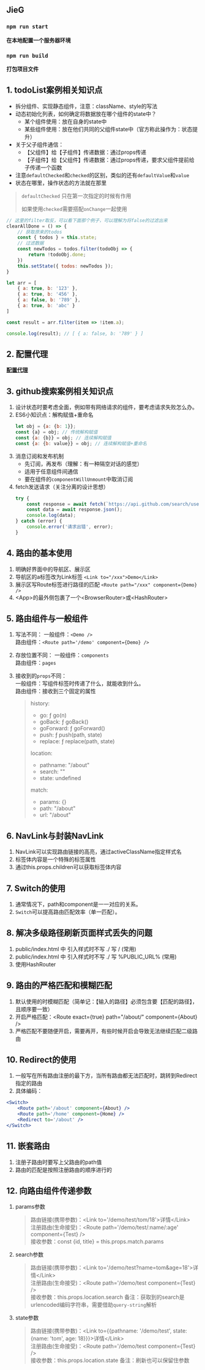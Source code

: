 ## JieG

### `npm run start`
**在本地配置一个服务器环境**

### `npm run build`
**打包项目文件**

## 1. todoList案例相关知识点
- 拆分组件、实现静态组件，注意：className、style的写法
- 动态初始化列表，如何确定将数据放在哪个组件的state中？
    - 某个组件使用：放在自身的state中
    - 某些组件使用：放在他们共同的父组件state中（官方称此操作为：状态提升）
- 关于父子组件通信：
    - 【父组件】给【子组件】传递数据：通过props传递
    - 【子组件】给【父组件】传递数据：通过props传递，要求父组件提前给子传递一个函数
- 注意`defaultChecked`和`checked`的区别，类似的还有`defaultValue`和`value`
- 状态在哪里，操作状态的方法就在那里

> `defaultChecked` 只在第一次指定的时候有作用
> 
> 如果使用`checked`需要搭配`onChange`一起使用  

``` js
// 这里的filter取反，可以看下面那个例子，可以理解为将false的过滤出来
clearAllDone = () => {
    // 获取原来的todos
    const { todos } = this.state;
    // 过滤数据
    const newTodos = todos.filter(todoObj => {
        return !todoObj.done;
    })
    this.setState({ todos: newTodos });
}

let arr = [
    { a: true, b: '123' },
    { a: true, b: '456' },
    { a: false, b: '789' },
    { a: true, b: 'abc' }
]

const result = arr.filter(item => !item.a);

console.log(result); // [ { a: false, b: '789' } ]
```

## 2. 配置代理
**[配置代理](https://github.com/completel/jieG-react/blob/master/markdown/react%E8%84%9A%E6%89%8B%E6%9E%B6%E9%85%8D%E7%BD%AE%E4%BB%A3%E7%90%86.md)**


## 3. github搜索案例相关知识点
1. 设计状态时要考虑全面，例如带有网络请求的组件，要考虑请求失败怎么办。
2. ES6小知识点：解构赋值+重命名
    ``` js
    let obj = {a: {b: 1}};
    const {a} = obj; // 传统解构赋值
    const {a: {b}} = obj; // 连续解构赋值
    const {a: {b: value}} = obj; // 连续解构赋值+重命名
    ```
3. 消息订阅和发布机制
    - 先订阅，再发布（理解：有一种隔空对话的感觉）
    - 适用于任意组件间通信
    - 要在组件的`componentWillUnmount`中取消订阅
4. fetch发送请求（关注分离的设计思想）
    ``` js
    try {
        const response = await fetch(`https://api.github.com/search/users?q=${keywords}`);
        const data = await response.json();
        console.log(data);
    } catch (error) {
        console.error('请求出错', error);
    }
    ```

## 4. 路由的基本使用
1. 明确好界面中的导航区、展示区
2. 导航区的a标签改为Link标签
    `<Link to="/xxx">Demo</Link>`
3. 展示区写Route标签进行路径的匹配
    `<Route path="/xxx" component={Demo} />`
4. \<App>的最外侧包裹了一个\<BrowserRouter>或\<HashRouter>

## 5. 路由组件与一般组件
1. 写法不同：
    一般组件：`<Demo />`  
    路由组件：`<Route path='/demo' component={Demo} />`  
2. 存放位置不同：
    一般组件：`components`  
    路由组件：`pages`  
3. 接收到的`props`不同：  
    一般组件：写组件标签时传递了什么，就能收到什么。  
    路由组件：接收到三个固定的属性  

    > history:   
    > - go: ƒ go(n)  
    > - goBack: ƒ goBack()  
    > - goForward: ƒ goForward()  
    > - push: ƒ push(path, state)  
    > - replace: ƒ replace(path, state)  
    >   
    > location:   
    > - pathname: "/about"  
    > - search: ""  
    > - state: undefined  
    >   
    > match:   
    > - params: {}  
    > - path: "/about"  
    > - url: "/about"  

## 6. NavLink与封装NavLink
1. NavLink可以实现路由链接的高亮，通过activeClassName指定样式名
2. 标签体内容是一个特殊的标签属性
3. 通过this.props.children可以获取标签体内容


## 7. Switch的使用
1. 通常情况下，path和component是一一对应的关系。
2. `Switch`可以提高路由匹配效率（单一匹配）。

## 8. 解决多级路径刷新页面样式丢失的问题
1. public/index.html 中 引入样式时不写 ./ 写 / (常用)
2. public/index.html 中 引入样式时不写 ./ 写 %PUBLIC_URL% (常用)
3. 使用HashRouter

## 9. 路由的严格匹配和模糊匹配
1. 默认使用的时模糊匹配（简单记：【输入的路径】必须包含要【匹配的路径】，且顺序要一致）
2. 开启严格匹配：\<Route exact={true} path="/about/" component={About} />
3. 严格匹配不要随便开启，需要再开，有些时候开启会导致无法继续匹配二级路由

## 10. Redirect的使用
1. 一般写在所有路由注册的最下方，当所有路由都无法匹配时，跳转到Redirect指定的路由
2. 具体编码：
``` jsx
<Switch>
    <Route path='/about' component={About} />
    <Route path='/home' component={Home} />
    <Redirect to='/about' />
</Switch>
```

## 11. 嵌套路由
1. 注册子路由时要写上父路由的path值
2. 路由的匹配是按照注册路由的顺序进行的

## 12. 向路由组件传递参数
1. params参数
    > 路由链接(携带参数)：\<Link to='/demo/test/tom/18'>详情\</Link>  
    > 注册路由(生命接受)：\<Route path='/demo/test/:name/:age' component={Test} />  
    > 接收参数：const {id, title} = this.props.match.params
2. search参数
    > 路由链接(携带参数)：\<Link to='/demo/test?name=tom&age=18'>详情\</Link>  
    > 注册路由(生命接受)：\<Route path='/demo/test component={Test} />  
    > 接收参数：this.props.location.search
    > 备注：获取到的search是urlencoded编码字符串，需要借助`query-string`解析
3. state参数
    > 路由链接(携带参数)：\<Link to={{pathname: '/demo/test', state: {name: 'tom', age: 18}}}>详情\</Link>  
    > 注册路由(生命接受)：\<Route path='/demo/test component={Test} />  
    > 接收参数：this.props.location.state
    > 备注：刷新也可以保留住参数
